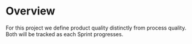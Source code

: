 # Overview 
For this project we define product quality distinctly from process quality.  Both will be tracked as each Sprint progresses.